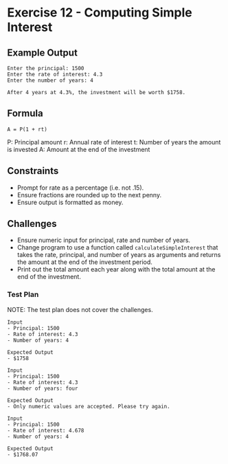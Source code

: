 # Exercise 12 - Computing Simple Interest

## Example Output

```
Enter the principal: 1500
Enter the rate of interest: 4.3
Enter the number of years: 4

After 4 years at 4.3%, the investment will be worth $1758.
```
## Formula

`A = P(1 + rt)`

P: Principal amount
r: Annual rate of interest
t: Number of years the amount is invested
A: Amount at the end of the investment

## Constraints
- Prompt for rate as a percentage (i.e. not .15).
- Ensure fractions are rounded up to the next penny.
- Ensure output is formatted as money.

## Challenges
* Ensure numeric input for principal, rate and number of years.
* Change program to use a function called `calculateSimpleInterest` that takes the rate, principal, and number of years as arguments and returns the amount at the end of the investment period.
* Print out the total amount each year along with the total amount at the end of the investment.

### Test Plan

NOTE: The test plan does not cover the challenges. 

```
Input
- Principal: 1500
- Rate of interest: 4.3
- Number of years: 4

Expected Output
- $1758
```

```
Input
- Principal: 1500
- Rate of interest: 4.3
- Number of years: four

Expected Output
- Only numeric values are accepted. Please try again.
```

```
Input
- Principal: 1500
- Rate of interest: 4.678
- Number of years: 4

Expected Output
- $1768.07
```